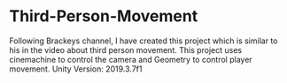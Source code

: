 # Third-Person-Movement
Following Brackeys channel, I have created this project which is similar to his in the video about third person movement.
This project uses cinemachine to control the camera and Geometry to control player movement.
Unity Version: 2019.3.7f1
